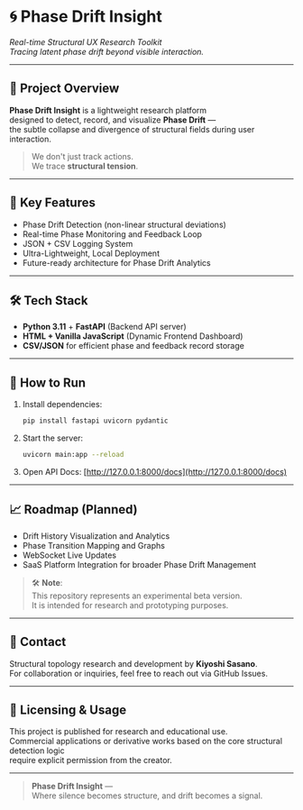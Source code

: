 # 🌀 Phase Drift Insight

*Real-time Structural UX Research Toolkit*  
*Tracing latent phase drift beyond visible interaction.*

---

## 📘 Project Overview

**Phase Drift Insight** is a lightweight research platform  
designed to detect, record, and visualize **Phase Drift** —  
the subtle collapse and divergence of structural fields during user interaction.

> We don't just track actions.  
> We trace **structural tension**.

---

## 🔹 Key Features

- Phase Drift Detection (non-linear structural deviations)
- Real-time Phase Monitoring and Feedback Loop
- JSON + CSV Logging System
- Ultra-Lightweight, Local Deployment
- Future-ready architecture for Phase Drift Analytics

---

## 🛠️ Tech Stack

- **Python 3.11** + **FastAPI** (Backend API server)
- **HTML + Vanilla JavaScript** (Dynamic Frontend Dashboard)
- **CSV/JSON** for efficient phase and feedback record storage

---

## 🚀 How to Run

1. Install dependencies:
   ```bash
   pip install fastapi uvicorn pydantic
   ```

2. Start the server:
   ```bash
   uvicorn main:app --reload
   ```

3. Open API Docs:
   [http://127.0.0.1:8000/docs](http://127.0.0.1:8000/docs)

---

## 📈 Roadmap (Planned)

- Drift History Visualization and Analytics
- Phase Transition Mapping and Graphs
- WebSocket Live Updates
- SaaS Platform Integration for broader Phase Drift Management

> 🛠 **Note**:  
> This repository represents an experimental beta version.  
> It is intended for research and prototyping purposes.

---

## 📩 Contact

Structural topology research and development by **Kiyoshi Sasano**.  
For collaboration or inquiries, feel free to reach out via GitHub Issues.

---

## 📜 Licensing & Usage

This project is published for research and educational use.  
Commercial applications or derivative works based on the core structural detection logic  
require explicit permission from the creator.

---

> **Phase Drift Insight** —  
> Where silence becomes structure, and drift becomes a signal.
